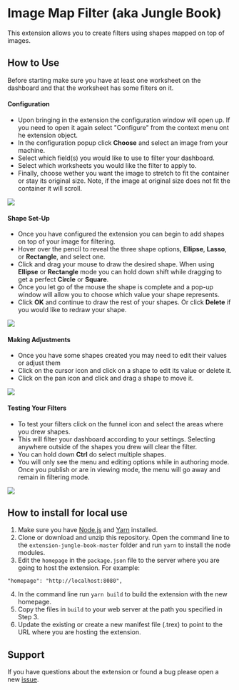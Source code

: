 # Image Map Filter (aka Jungle Book)

This extension allows you to create filters using shapes mapped on top of images.

## How to Use

Before starting make sure you have at least one worksheet on the dashboard and that the worksheet has some filters on it.

#### Configuration
- Upon bringing in the extension the configuration window will open up. If you need to open it again select "Configure" from the context menu ont he extension object.
- In the configuration popup click **Choose** and select an image from your machine. 
- Select which field(s) you would like to use to filter your dashboard. 
- Select which worksheets you would like the filter to apply to.
- Finally, choose wether you want the image to stretch to fit the container or stay its original size. Note, if the image at original size does not fit the container it will scroll.

![](./docs/how_to_1.gif)

#### Shape Set-Up
- Once you have configured the extension you can begin to add shapes on top of your image for filtering.
- Hover over the pencil to reveal the three shape options, **Ellipse**, **Lasso**, or **Rectangle**, and select one.
- Click and drag your mouse to draw the desired shape. When using **Ellipse** or **Rectangle** mode you can hold down shift while dragging to get a perfect **Circle** or **Square**.
- Once you let go of the mouse the shape is complete and a pop-up window will allow you to choose which value your shape represents.
- Click **OK** and continue to draw the rest of your shapes. Or click **Delete** if you would like to redraw your shape.

![](./docs/how_to_2.gif)

#### Making Adjustments
- Once you have some shapes created you may need to edit their values or adjust them
- Click on the cursor icon and click on a shape to edit its value or delete it.
- Click on the pan icon and click and drag a shape to move it.

![](./docs/how_to_3.gif)

#### Testing Your Filters
- To test your filters click on the funnel icon and select the areas where you drew shapes.
- This will filter your dashboard according to your settings. Selecting anywhere outside of the shapes you drew will clear the filter.
- You can hold down **Ctrl** do select multiple shapes.
- You will only see the menu and editing options while in authoring mode. Once you publish or are in viewing mode, the menu will go away and remain in filtering mode.

![](./docs/how_to_4.gif)

## How to install for local use
1. Make sure you have [Node.js](https://nodejs.org) and [Yarn](https://yarnpkg.com) installed. 
2. Clone or download and unzip this repository. Open the command line to the `extension-jungle-book-master` folder and run `yarn` to install the node modules.
3. Edit the `homepage` in the `package.json` file to the server where you are going to host the extension. For example:
```
"homepage": "http://localhost:8080",
```
4. In the command line run `yarn build` to build the extension with the new homepage.
5. Copy the files in `build` to your web server at the path you specified in Step 3.
6. Update the existing or create a new manifest file (.trex) to point to the URL where you are hosting the extension.

## Support
If you have questions about the extension or found a bug please open a new [issue](https://github.com/tableau/extension-jungle-book/issues).
